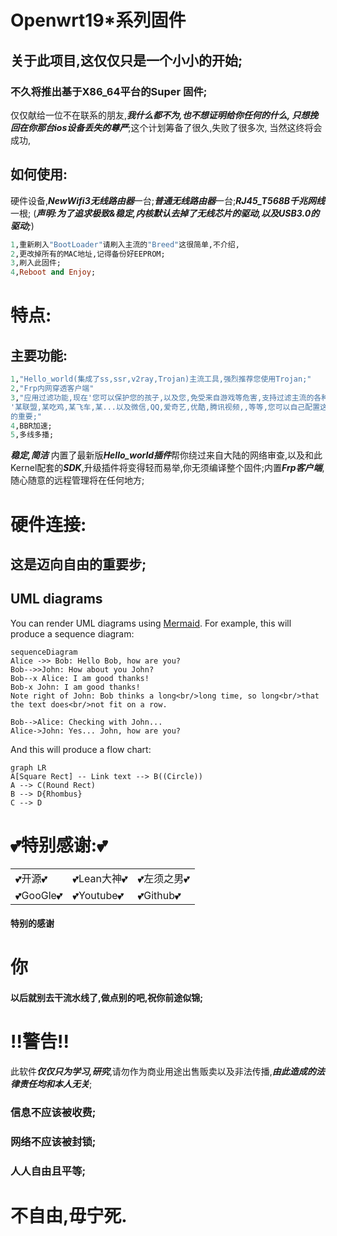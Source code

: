# Openwrt19*系列固件
## 关于此项目,这仅仅只是一个小小的开始;
### 不久将推出基于X86_64平台的Super 固件;
仅仅献给一位不在联系的朋友,***我什么都不为,也不想证明给你任何的什么,
只想挽回在你那台ios设备丢失的尊严***;这个计划筹备了很久,失败了很多次,
当然这终将会成功,

## 如何使用:
硬件设备,***NewWifi3无线路由器***一台;***普通无线路由器***一台;***RJ45_T568B千兆网线***一根;
(***声明:为了追求极致&稳定,内核默认去掉了无线芯片的驱动,以及USB3.0的驱动;***)
```ruby
1,重新刷入"BootLoader"请刷入主流的"Breed"这很简单,不介绍,
2,更改掉所有的MAC地址,记得备份好EEPROM;
3,刷入此固件;
4,Reboot and Enjoy;
```


# 特点:
## 主要功能:
```ruby
1,"Hello_world(集成了ss,ssr,v2ray,Trojan)主流工具,强烈推荐您使用Trojan;"
2,"Frp内网穿透客户端"
3,"应用过滤功能,现在'您可以保护您的孩子,以及您,免受来自游戏等危害,支持过滤主流的各种游戏
'某联盟,某吃鸡,某飞车,某...以及微信,QQ,爱奇艺,优酷,腾讯视频,,等等,您可以自己配置这一切,自由多么
的重要;"
4,BBR加速;
5,多线多播;
```
***稳定,简洁***
内置了最新版***Hello_world插件***帮你绕过来自大陆的网络审查,以及和此Kernel配套的***SDK***,升级插件将变得轻而易举,你无须编译整个固件;内置***Frp客户端***,随心随意的远程管理将在任何地方;

# 硬件连接:
## 这是迈向自由的重要步;



## UML diagrams

You can render UML diagrams using [Mermaid](https://mermaidjs.github.io/). For example, this will produce a sequence diagram:

```mermaid
sequenceDiagram
Alice ->> Bob: Hello Bob, how are you?
Bob-->>John: How about you John?
Bob--x Alice: I am good thanks!
Bob-x John: I am good thanks!
Note right of John: Bob thinks a long<br/>long time, so long<br/>that the text does<br/>not fit on a row.

Bob-->Alice: Checking with John...
Alice->John: Yes... John, how are you?
```

And this will produce a flow chart:

```mermaid
graph LR
A[Square Rect] -- Link text --> B((Circle))
A --> C(Round Rect)
B --> D{Rhombus}
C --> D
```






# 💕特别感谢:💕

|        |             |            |
|--------|-------------|------------|
|💕开源💕|💕Lean大神💕 |💕左须之男💕|
|💕GooGle💕|💕Youtube💕 |💕Github💕 |


#### 特别的感谢
# 你
#### 以后就别去干流水线了,做点别的吧,祝你前途似锦;


# !!警告!!
此软件***仅仅只为学习,研究***,请勿作为商业用途出售贩卖以及非法传播,***由此造成的法律责任均和本人无关***;

### 信息不应该被收费;
### 网络不应该被封锁;
### 人人自由且平等;
# 不自由,毋宁死.
